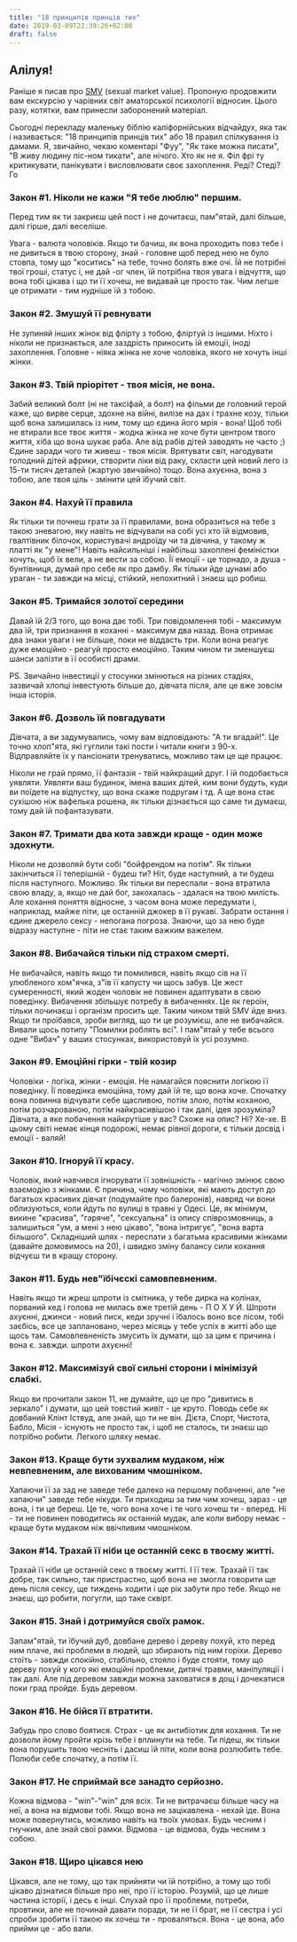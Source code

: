 ```yaml
---
title: "18 принципів принців тих"
date: 2019-03-09T22:39:26+02:00
draft: false
---
```


## Алілуя!

Раніше я писав про [SMV](https://www.darktriad.art/posts/08/) (sexual market value). Пропоную продовжити вам екскурсію у чарівних світ аматорської психології відносин.
Цього разу, котятки, вам принесли заборонений матеріал. 

Сьогодні перекладу маленьку біблію каліфорнійських відчайдух, яка так і називається: "18 принципів принців тих" або 18 правил спілкування із дамами. Я, звичайно, чекаю коментарі "Фуу", "Як таке можна писати", "В живу людину піс-ном тикати", але нічого. Хто як не я.
Філ фрі ту критикувати, панікувати і висловлювати своє захоплення. Реді? Стеді? Го

### Закон #1. Ніколи не кажи "Я тебе люблю" першим. 
Перед тим як ти закриєш цей пост і не дочитаєш, пам"ятай, далі більше, далі гірше, далі веселіше.

Увага - валюта чоловіків. Якщо ти бачиш, як вона проходить повз тебе і не дивиться в твою сторону, знай - головне щоб перед нею не було стовпа, тому що "коситись" на тебе, точно болять вже очі.
Їй не потрібні твої гроші, статус і, не дай -ог член, їй потрібна твоя увага і відчуття, що вона тобі цікава і що ти її хочеш, не видавай це просто так. Чим легше це отримати - тим нудніше їй з тобою.

### Закон #2. Змушуй її ревнувати

Не зупиняй інших жінок від флірту з тобою, фліртуй із іншими. Ніхто і ніколи не признається, але заздрість приносить їй емоції, іноді захоплення.
Головне - ніяка жінка не хоче чоловіка, якого не хочуть інші жінки. 

### Закон #3. Твій пріорітет - твоя місія, не вона.

Забий великий болт (ні не таксіфай, а болт) на фільми де головний герой каже, що вирве серце, здохне на війні, вилізе на дах і трахне козу, тільки щоб вона залишилась із ним, тому що єдина його мрія - вона!
Щоб тобі не втирали все твоє життя - жодна жінка не хоче бути центром твого життя, хіба що вона шукає раба. Але від рабів дітей заводять не часто ;)
Єдине заради чого ти живеш - твоя місія. Врятувати світ, нагодувати голодний дітей африки, створити ліки від раку, скласти цей новий лего із 15-ти тисяч деталей (жартую звичайно) тощо. Вона ахуєнна, вона з тобою, але твоя ціль - змінити цей їбучий світ.


### Закон #4. Нахуй її правила

Як тільки ти почнеш грати за її правилами, вона образиться на тебе з такою зневагою, яку навіть не відчували на собі усі хто їй відмовив, гвалтівник білочок, користувачі андроїду чи та дівчина, у такому ж платті як "у мене"!
Навіть найсильніші і найбільш захоплені феміністки хочуть, щоб їх вели, а не вести за собою. Її емоції - це торнадо, а душа - бунтівниця, думай про себе як про дамбу. Як тільки йде цунамі або ураган - ти завжди на місці, стійкий, непохитний і знаєш що робиш.


### Закон #5. Тримайся золотої середини

Давай їй 2/3 того, що вона дає тобі. Три повідомлення тобі - максимум два їй, три признання в коханні - максимум два назад.
Вона отримає два знаки уваги і не більше, поки не віддасть три. Коли вона реагує дуже емоційно - реагуй просто емоційно. 
Таким чином ти зменшуєш шанси залізти в її особисті драми.

PS. Звичайно інвестиції у стосунки змінються на різних стадіях, зазвичай хлопці інвестують більше до, дівчата після, але це вже зовсім інша історія.


### Закон #6. Дозволь їй повгадувати

Дівчата, а ви задумувались, чому вам відповідають: "А ти вгадай!". Це точно хлоп"ята, які гуглили такі пости і читали книги з 90-х. 
Відправляйте їх у пансіонати тренуватись, можливо там це ще працює.

Ніколи не грай прямо, її фантазія - твій найкращий друг. І їй подобається уявляти. Уявляти ваш будинок, імена ваших дітей, ким вони будуть, куди ви поїдете на відпустку, що вона скаже подругам і тд. А ще вона стає сухішою ніж вафелька рошена, як тільки дізнається що саме ти думаєш, тому дай їй пофантазувати.


### Закон #7. Тримати два кота завжди краще - один може здохнути.

Ніколи не дозволяй бути собі "бойфрендом на потім". Як тільки закінчиться її теперішній - будеш ти? Ніт, буде наступний, а ти будеш після наступного. Можливо.
Як тільки ви переспали - вона втратила свою владу, а, якщо не дай бог, закохалась - здалася на твою милість.
Але кохання поняття відносне, з часом вона може передумати і, наприклад, майже піти, це останній джокер в її рукаві. Забрати остання і єдине джерело сексу - непогана погроза.
Знаючи, що за нею буде відразу наступне - піти не стає таким важким важелем.


### Закон #8. Вибачайся тільки під страхом смерті.

Не вибачайся, навіть якщо ти помилився, навіть якщо сів на її улюбленого хом"ячка, з"їв її капусту чи щось забув. Це жест сумеренності, який жоден чоловік не повинен адаптувати в свою поведінку.
Вибачення збільшує потребу в вибаченнях. Це як героїн, тільки починаєш і організм просить ще. Таким чином твій SMV йде вниз.
Якщо ти проїбався, зроби вигляд, що ти це розумієш, але не вибачайся. Вивали щось потипу "Помилки роблять всі".
І пам"ятай у тебе всього одне "Вибач" у ваших стосунках, використовуй їх усі розумно.


### Закон #9. Емоційні гірки - твій козир

Чоловіки - логіка, жінки - емоція. Не намагайся пояснити логікою її поведінку. Її поведінка емоційна, тому дай їй те, що вона хоче.
Спочатку вона повинна відчувати себе щасливою, потім злою, потім коханою, потім розчарованою, потім найкрасивішою і так далі, ідея зрозуміла? Дівчата, а яке побачення найкрутіше у вас? Схоже на опис? Ні? Хе-хе. 
В цьому світі немає кінця подорожі, немає рівної дороги, є тільки досвід і емоції - валяй!


### Закон #10. Ігноруй її красу.

Чоловік, який навчився ігнорувати її зовнішність - магічно змінює свою взаємодію з жінками.
Є причина, чому чоловіки, які мають доступ до багатьох красивих дівчат (подумайте про балеронів), навряд чи вони облизуються, коли йдуть по вулиці в травні у Одесі.
Це, як мінімум, викине "красива", "гаряче", "сексуальна" із опису співрозмовниць, а залишиться "ум, а мені з нею цікаво", "вона інтригує", "вона варта більшого".
Складніший шлях - переспати з багатьма красивими жінками (давайте домовимось на 20), і швидко зміну балансу сили кохання відчуєш ти в кращу сторону.


### Закон #11. Будь нев"їбічєскі самовпевненим.

Навіть якщо ти жреш шпроти із смітника, у тебе дирка на колінах, порваний кед і голова не милась вже третій день - П О Х У Й. Шпроти ахуєнні, джинси - новий писк, кеди зручні і їбалось воно все лісом, тобі заєбісь, все це заплановано, через місяць у тебе успіх в житті або ще щось там. 
Самовпевненість змусить їх думати, що за цим є причина і вона є. завжди. шпроти ахуєнні!


### Закон #12. Максимізуй свої сильні сторони і мінімізуй слабкі.

Якщо ви прочитали закон 11, не думайте, що це про "дивитись в зеркало" і думати, що цей товстий живіт - це круто.
Поводь себе як довбаний Клінт Іствуд, але знай, що ти не він. Дієта, Спорт, Чистота, Бабло, Місія - існують не просто так, і щоб не сталось, ти знаєш що потрібно робити. Легкого шляху немає.


### Закон #13. Краще бути зухвалим мудаком, ніж невпевненим, але вихованим чмошніком.

Хапаючи її за зад не заведе тебе далеко на першому побаченні, але "не хапаючи" заведе тебе нікуди.
Ти приходиш за тим чим хочеш, зараз - це вона, і ти це береш. Це те, чого вона хоче і те чого хочеш ти - вперед.
Ні - ти не повинен поводитись як останній мудак, але коли вибору немає - краще бути мудаком ніж ввічливим чмошніком.

### Закон #14. Трахай її ніби це останній секс в твоєму житті.

Трахай її ніби це останній секс в твоєму житті. І її теж. Трахай її так добре, так сильно, так пристрастно, щоб вона не змогла говорити ще день після сексу, ще тиждень ходити і ще рік забути про тебе.
Якщо не знаєш, що робити, погугли, що таке сквірт.

### Закон #15. Знай і дотримуйся своїх рамок.

Запам"ятай, ти їбучий дуб, довбане дерево і дереву похуй, хто перед ним плаче, які проблеми в людей, що збирають під ним горіхи. Дерево стоїть - завжди спокійно, стабільно, стояло і буде стояти, тому що дереву похуй у кого які емоційні проблеми, дитячі травми, маніпуляції і так далі.
Але під деревом завжди можна заховатися в дощ і дочекатися поки град пройде. Будь деревом.

### Закон #16. Не бійся її втратити.

Забудь про слово боятися. Страх - це як антибіотик для кохання. Ти не дозволи йому пройти крізь тебе і вплинути на тебе. Ти підеш, як тільки вона порушить твою чесніть і дасиш їй піти, коли вона розлюбить тебе.
Полюби себе спочатку, а потім її.

### Закон #17. Не сприймай все занадто серйозно.

Кожна відмова - "win"-"win" для всіх. Ти не витрачаєш більше часу на неї, а вона на відмови тобі. Якщо вона не зацікавлена - нехай іде. Вона може повернутись, можливо навіть на твоїх умовах. Будь чесним і гнучким, але знай свої рамки. Відмова - це відмова, будь чесним з собою.

### Закон #18. Щиро цікався нею

Цікався, але не тому, що так прийняти чи їй потрібно, а тому що тобі цікаво дізнатися більше про неї, про її історію. Розумій, що це лише частина історії, і десь є інші.
Слухай про її проблеми, потреби, провтики, але не починай давати поради, ти не її брат, не її сестра і усі спроби зробити її такою як хочеш ти - проваляться. Вона - це вона, або прийми це - або вали.







